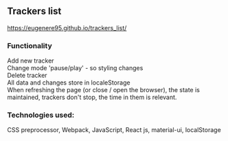 
## Trackers list 

https://eugenere95.github.io/trackers_list/

### Functionality

Add new tracker<br />
Change mode 'pause/play' - so styling changes<br />
Delete tracker<br />
All data and changes store in localeStorage<br />
When refreshing the page (or close / open the browser), the state is maintained, trackers don't stop, the time in them is relevant.<br />

### Technologies used:

CSS preprocessor, Webpack, JavaScript, React js, material-ui, localStorage<br />